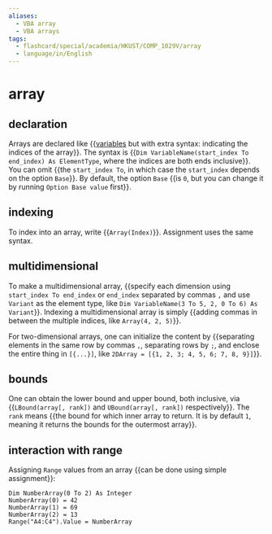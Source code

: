 ```yaml
---
aliases:
  - VBA array
  - VBA arrays
tags:
  - flashcard/special/academia/HKUST/COMP_1029V/array
  - language/in/English
---
```


# array

## declaration

Arrays are declared like {{[variables](basics.md#variable) but with extra syntax: indicating the indices of the array}}. The syntax is {{`Dim VariableName(start_index To end_index) As ElementType`, where the indices are both ends inclusive}}. You can omit {{the `start_index To`, in which case the `start_index` depends on the option `Base`}}. By default, the option `Base` {{is `0`, but you can change it by running `Option Base value` first}}. <!--SR:!2024-02-21,16,290!2024-03-21,35,290!2024-03-15,32,290!2024-02-28,9,270-->

## indexing

To index into an array, write {{`Array(Index)`}}. Assignment uses the same syntax. <!--SR:!2024-04-09,51,310-->

## multidimensional

To make a multidimensional array, {{specify each dimension using `start_index To end_index` or `end_index` separated by commas `,` and use `Variant` as the element type, like `Dim VariableName(3 To 5, 2, 0 To 6) As Variant`}}. Indexing a multidimensional array is simply {{adding commas in between the multiple indices, like `Array(4, 2, 5)`}}. <!--SR:!2024-03-19,35,290!2024-04-17,58,310-->

For two-dimensional arrays, one can initialize the content by {{separating elements in the same row by commas `,`, separating rows by `;`, and enclose the entire thing in `[{...}]`, like `2DArray = [{1, 2, 3; 4, 5, 6; 7, 8, 9}]`}}. <!--SR:!2024-03-25,36,290-->

## bounds

One can obtain the lower bound and upper bound, both inclusive, via {{`LBound(array[, rank])` and `UBound(array[, rank])` respectively}}. The `rank` means {{the bound for which inner array to return. It is by default `1`, meaning it returns the bounds for the outermost array}}. <!--SR:!2024-02-22,17,290!2024-02-29,20,270-->

## interaction with range

Assigning `Range` values from an array {{can be done using simple assignment}}: <!--SR:!2024-02-20,15,290-->

```VB
Dim NumberArray(0 To 2) As Integer
NumberArray(0) = 42
NumberArray(1) = 69
NumberArray(2) = 13
Range("A4:C4").Value = NumberArray
```
